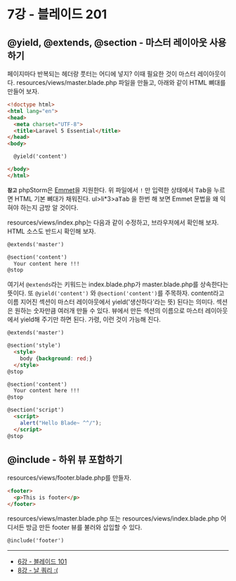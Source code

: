 # 7강 - 블레이드 201

## @yield, @extends, @section - 마스터 레이아웃 사용하기

페이지마다 반복되는 헤더랑 풋터는 어디에 넣지? 이때 필요한 것이 마스터 레이아웃이다. resources/views/master.blade.php 파일을 만들고, 아래와 같이 HTML 뼈대를 만들어 보자.

```html
<!doctype html>
<html lang="en">
<head>
  <meta charset="UTF-8">
  <title>Laravel 5 Essential</title>
</head>
<body>

  @yield('content')

</body>
</html>
```

**`참고`** phpStorm은 [Emmet](http://docs.emmet.io/)을 지원한다. 위 파일에서 `!` 만 입력한 상태에서 <kbd>Tab</kbd>을 누르면 HTML 기본 뼈대가 채워진다. ul>li*3>a<kbd>Tab</kbd> 을 한번 해 보면 Emmet 문법을 왜 익혀야 하는지 금방 알 것이다.

resources/views/index.php는 다음과 같이 수정하고, 브라우저에서 확인해 보자. HTML 소스도 반드시 확인해 보자.

```html
@extends('master')

@section('content')
  Your content here !!!
@stop
```

여기서 `@extends`라는 키워드는 index.blade.php가 master.blade.php를 상속한다는 뜻이다. 또 `@yield('content')` 와 `@section('content')`를 주목하자. content라고 이름 지어진 섹션이 마스터 레이아웃에서 yield('생산하다'라는 뜻) 된다는 의미다. 섹션은 원하는 숫자만큼 여러개 만들 수 있다. 뷰에서 만든 섹션의 이름으로 마스터 레이아웃에서 yield해 주기만 하면 된다. 가령, 이런 것이 가능해 진다.

```html
@extends('master')

@section('style')
  <style>
    body {background: red;}
  </style>
@stop

@section('content')
  Your content here !!!
@stop

@section('script')
  <script>
    alert("Hello Blade~ ^^/");
  </script>
@stop
```

## @include - 하위 뷰 포함하기

resources/views/footer.blade.php를 만들자.

```html
<footer>
  <p>This is footer</p>
</footer>
```

resources/views/master.blade.php 또는 resources/views/index.blade.php 어디서든 방금 만든 footer 뷰를 불러와 삽입할 수 있다.

```html
@include('footer')
```

---

- [6강 - 블레이드 101](06-blade-101.md)
- [8강 - 날 쿼리 :(](08-raw-queries.md)
